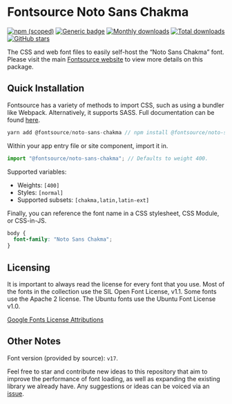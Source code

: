 # Fontsource Noto Sans Chakma

[![npm (scoped)](https://img.shields.io/npm/v/@fontsource/noto-sans-chakma?color=brightgreen)](https://www.npmjs.com/package/@fontsource/noto-sans-chakma) [![Generic badge](https://img.shields.io/badge/fontsource-passing-brightgreen)](https://github.com/fontsource/fontsource) [![Monthly downloads](https://badgen.net/npm/dm/@fontsource/noto-sans-chakma)](https://github.com/fontsource/fontsource) [![Total downloads](https://badgen.net/npm/dt/@fontsource/noto-sans-chakma)](https://github.com/fontsource/fontsource) [![GitHub stars](https://img.shields.io/github/stars/fontsource/fontsource.svg?style=social&label=Star)](https://github.com/fontsource/fontsource/stargazers)

The CSS and web font files to easily self-host the “Noto Sans Chakma” font. Please visit the main [Fontsource website](https://fontsource.org/fonts/noto-sans-chakma) to view more details on this package.

## Quick Installation

Fontsource has a variety of methods to import CSS, such as using a bundler like Webpack. Alternatively, it supports SASS. Full documentation can be found [here](https://fontsource.org/docs/introduction).

```javascript
yarn add @fontsource/noto-sans-chakma // npm install @fontsource/noto-sans-chakma
```

Within your app entry file or site component, import it in.

```javascript
import "@fontsource/noto-sans-chakma"; // Defaults to weight 400.
```

Supported variables:

- Weights: `[400]`
- Styles: `[normal]`
- Supported subsets: `[chakma,latin,latin-ext]`

Finally, you can reference the font name in a CSS stylesheet, CSS Module, or CSS-in-JS.

```css
body {
  font-family: "Noto Sans Chakma";
}
```

## Licensing

It is important to always read the license for every font that you use.
Most of the fonts in the collection use the SIL Open Font License, v1.1. Some fonts use the Apache 2 license. The Ubuntu fonts use the Ubuntu Font License v1.0.

[Google Fonts License Attributions](https://fonts.google.com/attribution)

## Other Notes

Font version (provided by source): `v17`.

Feel free to star and contribute new ideas to this repository that aim to improve the performance of font loading, as well as expanding the existing library we already have. Any suggestions or ideas can be voiced via an [issue](https://github.com/fontsource/fontsource/issues).
